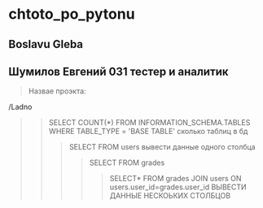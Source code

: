 # chtoto_po_pytonu
## Boslavu Gleba
## Шумилов Евгений 031 тестер и аналитик
> Назвае проэкта:
> 
/Ladno
>>SELECT  COUNT(*) FROM INFORMATION_SCHEMA.TABLES WHERE TABLE_TYPE = 'BASE TABLE' сколько таблиц в бд
>>>SELECT FROM users вывести данные одного столбца
>>>>SELECT FROM grades
>>>>>SELECT* FROM grades JOIN users ON users.user_id=grades.user_id ВЫВЕСТИ ДАННЫЕ НЕСКОЬКИХ СТОЛБЦОВ
